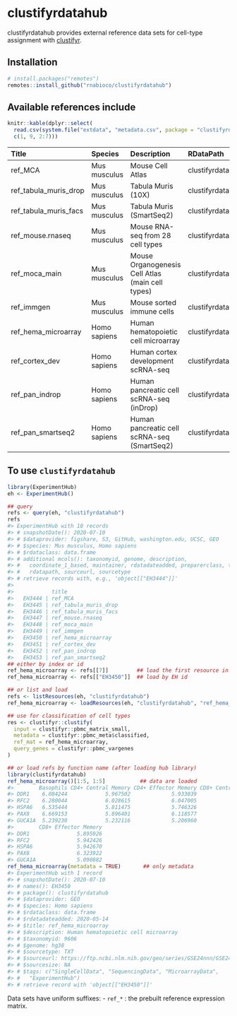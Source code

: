
<!-- README.md is generated from README.Rmd. Please edit that file -->

# clustifyrdatahub

clustifyrdatahub provides external reference data sets for cell-type
assignment with [clustifyr](https://rnabioco.github.io/clustifyr).

## Installation

``` r
# install.packages("remotes")
remotes::install_github("rnabioco/clustifyrdatahub")
```

## Available references include

``` r
knitr::kable(dplyr::select(
  read.csv(system.file("extdata", "metadata.csv", package = "clustifyrdatahub")),
  c(1, 9, 2:7)))
```

| Title                    | Species      | Description                                      | RDataPath                                     | BiocVersion | Genome | SourceType | SourceUrl                                                                                        |
| :----------------------- | :----------- | :----------------------------------------------- | :-------------------------------------------- | ----------: | :----- | :--------- | :----------------------------------------------------------------------------------------------- |
| ref\_MCA                 | Mus musculus | Mouse Cell Atlas                                 | clustifyrdatahub/ref\_MCA.rda                 |        3.12 | mm10   | Zip        | <https://ndownloader.figshare.com/files/10756795>                                                |
| ref\_tabula\_muris\_drop | Mus musculus | Tabula Muris (10X)                               | clustifyrdatahub/ref\_tabula\_muris\_drop.rda |        3.12 | mm10   | Zip        | <https://ndownloader.figshare.com/articles/5821263>                                              |
| ref\_tabula\_muris\_facs | Mus musculus | Tabula Muris (SmartSeq2)                         | clustifyrdatahub/ref\_tabula\_muris\_facs.rda |        3.12 | mm10   | Zip        | <https://ndownloader.figshare.com/articles/5821263>                                              |
| ref\_mouse.rnaseq        | Mus musculus | Mouse RNA-seq from 28 cell types                 | clustifyrdatahub/ref\_mouse.rnaseq.rda        |        3.12 | mm10   | RDA        | <https://github.com/dviraran/SingleR/tree/master/data>                                           |
| ref\_moca\_main          | Mus musculus | Mouse Organogenesis Cell Atlas (main cell types) | clustifyrdatahub/ref\_moca\_main.rda          |        3.12 | mm10   | RDA        | <https://oncoscape.v3.sttrcancer.org/atlas.gs.washington.edu.mouse.rna/downloads>                |
| ref\_immgen              | Mus musculus | Mouse sorted immune cells                        | clustifyrdatahub/ref\_immgen.rda              |        3.12 | mm10   | RDA        | <https://github.com/dviraran/SingleR/tree/master/data>                                           |
| ref\_hema\_microarray    | Homo sapiens | Human hematopoietic cell microarray              | clustifyrdatahub/ref\_hema\_microarray.rda    |        3.12 | hg38   | TXT        | <https://ftp.ncbi.nlm.nih.gov/geo/series/GSE24nnn/GSE24759/matrix/GSE24759_series_matrix.txt.gz> |
| ref\_cortex\_dev         | Homo sapiens | Human cortex development scRNA-seq               | clustifyrdatahub/ref\_cortex\_dev.rda         |        3.12 | hg38   | TSV        | <https://cells.ucsc.edu/cortex-dev/exprMatrix.tsv.gz>                                            |
| ref\_pan\_indrop         | Homo sapiens | Human pancreatic cell scRNA-seq (inDrop)         | clustifyrdatahub/ref\_pan\_indrop.rda         |        3.12 | hg38   | RDA        | <https://scrnaseq-public-datasets.s3.amazonaws.com/scater-objects/baron-human.Rda>               |
| ref\_pan\_smartseq2      | Homo sapiens | Human pancreatic cell scRNA-seq (SmartSeq2)      | clustifyrdatahub/ref\_pan\_smartseq2.rda      |        3.12 | hg38   | RDA        | <https://scrnaseq-public-datasets.s3.amazonaws.com/scater-objects/segerstolpe.Rda>               |

## To use `clustifyrdatahub`

``` r
library(ExperimentHub)
eh <- ExperimentHub()

## query
refs <- query(eh, "clustifyrdatahub")
refs
#> ExperimentHub with 10 records
#> # snapshotDate(): 2020-07-10
#> # $dataprovider: figshare, S3, GitHub, washington.edu, UCSC, GEO
#> # $species: Mus musculus, Homo sapiens
#> # $rdataclass: data.frame
#> # additional mcols(): taxonomyid, genome, description,
#> #   coordinate_1_based, maintainer, rdatadateadded, preparerclass, tags,
#> #   rdatapath, sourceurl, sourcetype 
#> # retrieve records with, e.g., 'object[["EH3444"]]' 
#> 
#>            title                
#>   EH3444 | ref_MCA              
#>   EH3445 | ref_tabula_muris_drop
#>   EH3446 | ref_tabula_muris_facs
#>   EH3447 | ref_mouse.rnaseq     
#>   EH3448 | ref_moca_main        
#>   EH3449 | ref_immgen           
#>   EH3450 | ref_hema_microarray  
#>   EH3451 | ref_cortex_dev       
#>   EH3452 | ref_pan_indrop       
#>   EH3453 | ref_pan_smartseq2
## either by index or id
ref_hema_microarray <- refs[[7]]         ## load the first resource in the list
ref_hema_microarray <- refs[["EH3450"]]  ## load by EH id

## or list and load
refs <- listResources(eh, "clustifyrdatahub")
ref_hema_microarray <- loadResources(eh, "clustifyrdatahub", "ref_hema_microarray")[[1]]

## use for classification of cell types
res <- clustifyr::clustify(
  input = clustifyr::pbmc_matrix_small,
  metadata = clustifyr::pbmc_meta$classified,
  ref_mat = ref_hema_microarray,
  query_genes = clustifyr::pbmc_vargenes
)
```

``` r
## or load refs by function name (after loading hub library)
library(clustifyrdatahub)
ref_hema_microarray()[1:5, 1:5]           ## data are loaded
#>        Basophils CD4+ Central Memory CD4+ Effector Memory CD8+ Central Memory
#> DDR1    6.084244            5.967502             5.933039            6.005278
#> RFC2    6.280044            6.028615             6.047005            5.992979
#> HSPA6   6.535444            5.811475             5.746326            5.928349
#> PAX8    6.669153            5.896401             6.118577            6.270870
#> GUCA1A  5.239230            5.232116             5.206960            5.227415
#>        CD8+ Effector Memory
#> DDR1               5.895926
#> RFC2               5.942426
#> HSPA6              5.942670
#> PAX8               6.323922
#> GUCA1A             5.090882
ref_hema_microarray(metadata = TRUE)       ## only metadata
#> ExperimentHub with 1 record
#> # snapshotDate(): 2020-07-10
#> # names(): EH3450
#> # package(): clustifyrdatahub
#> # $dataprovider: GEO
#> # $species: Homo sapiens
#> # $rdataclass: data.frame
#> # $rdatadateadded: 2020-05-14
#> # $title: ref_hema_microarray
#> # $description: Human hematopoietic cell microarray
#> # $taxonomyid: 9606
#> # $genome: hg38
#> # $sourcetype: TXT
#> # $sourceurl: https://ftp.ncbi.nlm.nih.gov/geo/series/GSE24nnn/GSE24759/matr...
#> # $sourcesize: NA
#> # $tags: c("SingleCellData", "SequencingData", "MicroarrayData",
#> #   "ExperimentHub") 
#> # retrieve record with 'object[["EH3450"]]'
```

Data sets have uniform suffixes: - `ref_*` : the prebuilt reference
expression matrix.

